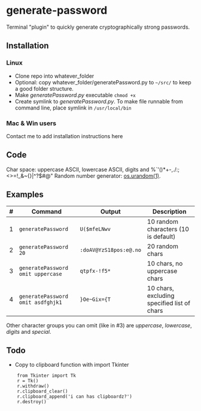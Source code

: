 # generate-password
Terminal "plugin" to quickly generate cryptographically strong passwords.

## Installation
### Linux
- Clone repo into whatever_folder
- Optional: copy whatever_folder/generatePassword.py to `~/src/` to keep a good folder structure.
- Make _generatePassword.py_ executable `chmod +x`
- Create symlink to _generatePassword.py_. To make file runnable from command line, place symlink in `/usr/local/bin`

### Mac & Win users
Contact me to add installation instructions here

## Code
Char space: uppercase ASCII, lowercase ASCII, digits and %`\'()*+-,./:;<>=!_&~{}|^?$#@"
Random number generator: [os.urandom(1)](https://docs.python.org/3.4/library/os.html#os.urandom).

## Examples
| # | Command | Output | Description |
| - | - | - | - |
| 1 |`generatePassword`| `U($mfeLNwv` | 10 random characters (10 is default)|
| 2 |`generatePassword 20`| `:doAV@YzS18pos:e@.no` |20 random chars|
| 3 |`generatePassword omit uppercase`|`qtpfx-!f5*`|10 chars, no uppercase chars|
| 4 |`generatePassword omit asdfghjk1`|`}Oe~Gix={T`|10 chars, excluding specified list of chars|

Other character groups you can omit (like in #3) are _uppercase_, _lowercase_, _digits_ and _special_.

## Todo
- Copy to clipboard function with import Tkinter

```
	from Tkinter import Tk
	r = Tk()
	r.withdraw()
	r.clipboard_clear()
	r.clipboard_append('i can has clipboardz?')
	r.destroy()
```